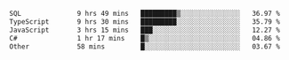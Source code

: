 <!--START_SECTION:waka-->

```txt
SQL              9 hrs 49 mins   █████████▒░░░░░░░░░░░░░░░   36.97 %
TypeScript       9 hrs 30 mins   █████████░░░░░░░░░░░░░░░░   35.79 %
JavaScript       3 hrs 15 mins   ███░░░░░░░░░░░░░░░░░░░░░░   12.27 %
C#               1 hr 17 mins    █▒░░░░░░░░░░░░░░░░░░░░░░░   04.86 %
Other            58 mins         █░░░░░░░░░░░░░░░░░░░░░░░░   03.67 %
```

<!--END_SECTION:waka-->
